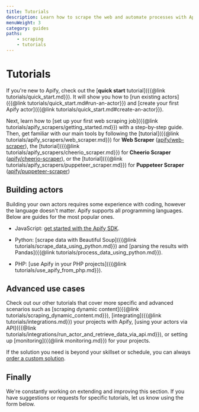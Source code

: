```yaml
---
title: Tutorials
description: Learn how to scrape the web and automate processes with Apify. From beginner guides for using actors to advanced topics like migrations and performance.
menuWeight: 3
category: guides
paths:
    - scraping
    - tutorials
---
```


# Tutorials

If you're new to Apify, check out the [**quick start** tutorial]({{@link tutorials/quick_start.md}}). It will show you how to [run existing actors]({{@link tutorials/quick_start.md#run-an-actor}}) and [create your first Apify actor]({{@link tutorials/quick_start.md#create-an-actor}}).

Next, learn how to [set up your first web scraping job]({{@link tutorials/apify_scrapers/getting_started.md}}) with a step-by-step guide. Then, get familiar with our main tools by following
the [tutorial]({{@link tutorials/apify_scrapers/web_scraper.md}}) for **Web Scraper** ([apify/web-scraper](https://apify.com/apify/web-scraper)),
the [tutorial]({{@link tutorials/apify_scrapers/cheerio_scraper.md}}) for **Cheerio Scraper** ([apify/cheerio-scraper](https://apify.com/apify/cheerio-scraper)),
or the [tutorial]({{@link tutorials/apify_scrapers/puppeteer_scraper.md}}) for **Puppeteer Scraper** ([apify/puppeteer-scraper](https://apify.com/apify/puppeteer-scraper))

## Building actors

Building your own actors requires some experience with coding, however the language doesn't matter. Apify supports all programming languages. Below are guides for the most popular ones.

- JavaScript: [get started with the Apify SDK](https://sdk.apify.com/docs/guides/getting-started).

- Python: [scrape data with Beautiful Soup]({{@link tutorials/scrape_data_using_python.md}})
and [parsing the results with Pandas]({{@link tutorials/process_data_using_python.md}}).

- PHP: [use Apify in your PHP projects]({{@link tutorials/use_apify_from_php.md}}).

## Advanced use cases

Check out our other tutorials that cover more specific and advanced scenarios such as [scraping dynamic content]({{@link tutorials/scraping_dynamic_content.md}}), [integrating]({{@link tutorials/integrations.md}}) your projects with Apify, [using your actors via API]({{@link tutorials/integrations/run_actor_and_retrieve_data_via_api.md}}), or setting up [monitoring]({{@link monitoring.md}}) for your projects.

If the solution you need is beyond your skillset or schedule, you can always [order a custom solution](https://apify.com/custom-solutions).

## Finally

We're constantly working on extending and improving this section. If you have suggestions or requests for specific tutorials, let us know using the form below.

